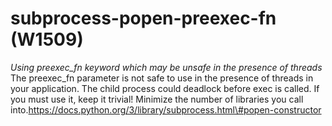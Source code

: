 # subprocess-popen-preexec-fn (W1509)
*Using preexec\_fn keyword which may be unsafe in the presence of
threads* The preexec\_fn parameter is not safe to use in the presence of
threads in your application. The child process could deadlock before
exec is called. If you must use it, keep it trivial! Minimize the number
of libraries you call
into.https://docs.python.org/3/library/subprocess.html\#popen-constructor
